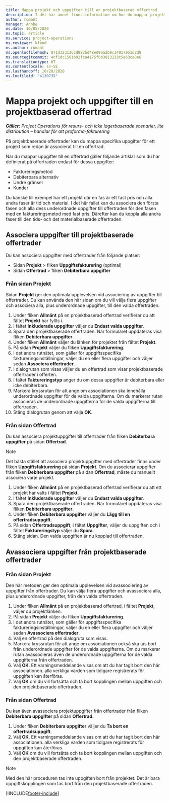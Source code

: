 ```yaml
---
title: Mappa projekt och uppgifter till en projektbaserad offertrad
description: I det här ämnet finns information om hur du mappar projekt och uppgifter till en projektbaserad uppgiftsrad.
author: rumant
manager: Annbe
ms.date: 10/05/2020
ms.topic: article
ms.service: project-operations
ms.reviewer: kfend
ms.author: rumant
ms.openlocfilehash: 871d323136cd982bd48ed9aa2b9c34017951d2d8
ms.sourcegitcommit: 4cf1dc1561b92fca4175f0b3813133c5e63ce8e6
ms.translationtype: HT
ms.contentlocale: sv-SE
ms.lasthandoff: 10/28/2020
ms.locfileid: "4130735"
---
```

# <a name="map-projects-and-tasks-to-a-project-based-quote-line"></a>Mappa projekt och uppgifter till en projektbaserad offertrad

_**Gäller:** Project Operations för resurs- och icke lagerbaserade scenarier, lite distribution – handlar för att proforma-fakturering_

På projektbaserade offertrader kan du mappa specifika uppgifter för ett projekt som redan är associerat till en offertrad.

När du mappar uppgifter till en offertrad gäller följande artiklar som du har definierat på offertraden endast för dessa uppgifter:

- Faktureringsmetod
- Debiterbara alternativ
- Undre gränser
- Kunder

Du kanske till exempel har ett projekt där en fas är ett fast pris och alla andra faser är tid och material. I det här fallet kan du associera den första fasen och alla dess underordnade uppgifter till offertraden för den fasen med en faktureringsmetod med fast pris. Därefter kan du koppla alla andra faser till den tids- och det materialbaserade offertraden.

## <a name="associate-tasks-to-project-based-quote-lines"></a>Associera uppgifter till projektbaserade offertrader

Du kan associera uppgifter med offertrader från följande platser:

- Sidan **Projekt** > fliken **Uppgiftsfakturering** (optimal)
- Sidan **Offertrad** > fliken **Debiterbara uppgifter** 

### <a name="from-the-project-page"></a>Från sidan Projekt

Sidan **Projekt** ger den optimala upplevelsen vid associering av uppgifter till offertrader. Du kan använda den här sidan om du vill välja flera uppgifter och associera alla, plus underordnade uppgifter, till den valda offertraden.

1. Under fliken **Allmänt** på en projektbaserad offertrad verifierar du att fältet **Projekt** har fyllts i.
2. I fältet **Inkluderade uppgifter** väljer du **Endast valda uppgifter**.
3. Spara den projektbaserade offertraden. När formuläret uppdateras visa fliken **Debiterbara uppgifter**.
4. Under fliken **Allmänt** väljer du länken för projektet från fältet **Projekt**.
5. På sidan **Projekt** väljer du fliken **Uppgiftsfakturering**.
6. I det andra rutnätet, som gäller för uppgiftsspecifika faktureringsinställningar, väljer du en eller flera uppgifter och väljer sedan **Associera offertrader**.
7. I dialogrutan som visas väljer du en offertrad som visar projektbaserade offertrader i offerten.
8. I fältet **Faktureringstyp** anger du om dessa uppgifter är debiterbara eller icke debiterbara.
9. Markera kryssrutan för att ange om associationen ska innehålla underordnade uppgifter för de valda uppgifterna. Om du markerar rutan associeras de underordnade uppgifterna för de valda uppgifterna till offertraden.
10. Stäng dialogrutan genom att välja **OK**.

### <a name="from-the-quote-line-page"></a>Från sidan Offertrad

Du kan associera projektuppgifter till offertrader från fliken **Debiterbara uppgifter** på sidan **Offertrad**.

>[!NOTE]
>Det bästa stället att associera projektuppgifter med offertrader finns under fliken **Uppgiftsfakturering** på sidan **Projekt**. Om du associerar uppgifter från fliken **Debiterbara uppgifter** på sidan **Offertrad**, måste du manuellt associera varje projekt.

1. Under fliken **Allmänt** på en projektbaserad offertrad verifierar du att ett projekt har valts i fältet **Projekt**.
2. I fältet **Inkluderade uppgifter** väljer du **Endast valda uppgifter**.
3. Spara den projektbaserade offertraden. När formuläret uppdateras visa fliken **Debiterbara uppgifter**.
4. Under fliken **Debiterbara uppgifter** väljer du **Lägg till en offertradsuppgift**.
5. På sidan **Offertradsuppgift**, i fältet **Uppgifter**, väljer du uppgiften och i fältet **Faktureringstyp** väljer du **Spara**. 
6. Stäng sidan. Den valda uppgiften är nu kopplad till offertraden.

## <a name="disassociate-tasks-from-projectbased-quote-lines"></a>Avassociera uppgifter från projektbaserade offertrader

### <a name="from-the-project-page"></a>Från sidan Projekt

Den här metoden ger den optimala upplevelsen vid avassociering av uppgifter från offertrader. Du kan välja flera uppgifter och avassociera alla, plus underordnade uppgifter, från den valda offertraden.

1. Under fliken **Allmänt** på en projektbaserad offertrad, i fältet **Projekt**, väljer du projektlänken.
2. På sidan **Projekt** väljer du fliken **Uppgiftsfakturering**.
3. I det andra rutnätet, som gäller för uppgiftsspecifika faktureringsinställningar, väljer du en eller flera uppgifter och väljer sedan **Avassociera offertrader**.
4. Välj en offertrad på den dialogruta som visas.
5. Markera kryssrutan för att ange om associationen också ska tas bort från underordnade uppgifter för de valda uppgifterna. Om du markerar rutan avassocieras även de underordnade uppgifterna för de valda uppgifterna från offertraden.
6. Välj **OK**. Ett varningsmeddelande visas om att du har tagit bort den här associationen. alla verkliga värden som tidigare registrerats för uppgiften kan återföras. 
7. Välj **OK** om du vill fortsätta och ta bort kopplingen mellan uppgiften och den projektbaserade offertraden.

### <a name="from-the-quote-line-page"></a>Från sidan Offertrad

Du kan även avassociera projektuppgifter från offertrader från fliken **Debiterbara uppgifter** på sidan **Offertrad**.

1. Under fliken **Debiterbara uppgifter** väljer du **Ta bort en offertradsuppgift**.
2. Välj **OK**. Ett varningsmeddelande visas om att du har tagit bort den här associationen. alla verkliga värden som tidigare registrerats för uppgiften kan återföras. 
3. Välj **OK** om du vill fortsätta och ta bort kopplingen mellan uppgiften och den projektbaserade offertraden.

>[!NOTE]
> Med den här proceduren tas inte uppgiften bort från projektet. Det är bara uppgiftskopplingen som tas bort från den projektbaserade offertraden.


[!INCLUDE[footer-include](../../includes/footer-banner.md)]